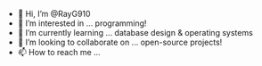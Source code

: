- 👋 Hi, I’m @RayG910
- 👀 I’m interested in ... programming! 
- 🌱 I’m currently learning ... database design & operating systems
- 💞️ I’m looking to collaborate on ... open-source projects! 
- 📫 How to reach me ... 

<!---
RayG910/RayG910 is a ✨ special ✨ repository because its `README.md` (this file) appears on your GitHub profile.
You can click the Preview link to take a look at your changes.
--->
